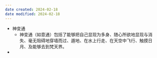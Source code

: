 ```yaml
---
date created: 2024-02-18
date modified: 2024-02-18
---
```

- 神变通
    - 神变通（如意通）包括了能够把自己显现为多身、随心所欲地显现与消失、毫无阻碍地穿墙而过、遁地、在水上行走、在天空中飞行、触摸日月、及能够去到梵天界。 
- 
